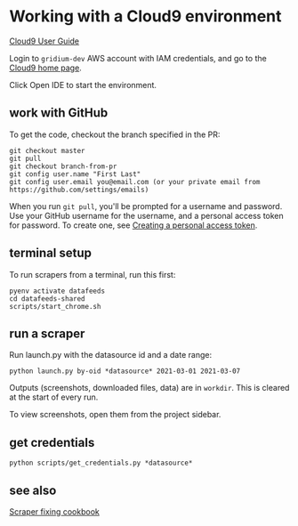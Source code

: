 # Working with a Cloud9 environment

[Cloud9 User Guide](https://docs.aws.amazon.com/cloud9/latest/user-guide/welcome.html)

Login to `gridium-dev` AWS account with IAM credentials, and go to the
[Cloud9 home page](https://console.aws.amazon.com/cloud9/home).

Click Open IDE to start the environment.

## work with GitHub

To get the code, checkout the branch specified in the PR:

```
git checkout master
git pull
git checkout branch-from-pr
git config user.name "First Last"
git config user.email you@email.com (or your private email from https://github.com/settings/emails)
```

When you run `git pull`, you'll be prompted for a username and password. Use your GitHub username for the username, and
a personal access token for password. To create one, see 
[Creating a personal access token](https://docs.github.com/en/github/authenticating-to-github/creating-a-personal-access-token).

## terminal setup

To run scrapers from a terminal, run this first:

```
pyenv activate datafeeds
cd datafeeds-shared
scripts/start_chrome.sh
```

## run a scraper

Run launch.py with the datasource id and a date range:

    python launch.py by-oid *datasource* 2021-03-01 2021-03-07

Outputs (screenshots, downloaded files, data) are in `workdir`. This is cleared at the start of every run.

To view screenshots, open them from the project sidebar.

## get credentials

    python scripts/get_credentials.py *datasource*

## see also

[Scraper fixing cookbook](cookbook.md)
